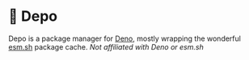 # 🚚 Depo 

Depo is a package manager for [Deno](https://deno.land/), mostly wrapping the wonderful [esm.sh](https://esm.sh) package cache.
*Not affiliated with Deno or esm.sh*
